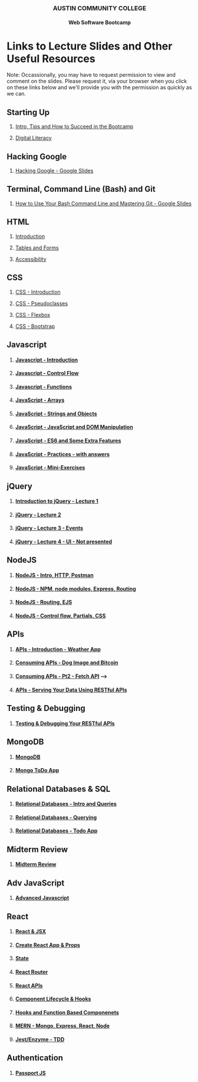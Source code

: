 <center>
 
### AUSTIN COMMUNITY COLLEGE 
#### Web Software Bootcamp

</center>

# Links to Lecture Slides and Other Useful Resources

Note: Occassionally, you may have to request permission to view and comment on the
slides.  Please request it, via your browser when you click on these links
below and we'll provide you with the permission as quickly as we can.

<!-- <a href="http://example.com/" target="_blank">Hello, world!</a> -->


## Starting Up

1. <a href="https://docs.google.com/presentation/d/1hL87PS9uzTk1vzGWCr6renN3EmLzBmCneHIMtXTCKr8" target="_blank">Intro, Tips and How to Succeed in the Bootcamp</a>

1. <a href="https://docs.google.com/presentation/d/1XYyX3zNDTW2KAY9Bw9DgnhK0MV-PDnf6O8R87VonOII" _target="_blank">Digital Literacy</a>

## Hacking Google

1. <a href="https://docs.google.com/presentation/d/1W5MytqizlRHnz0W0WjaSxG_hKmuu7BHGvafkj7PWDqM/edit?usp=sharing" target="_blank">Hacking Google - Google Slides</a>

 ## Terminal, Command Line (Bash) and Git

1. <a href="https://docs.google.com/presentation/d/1aHMf2KJHAmOfBUqCdfKoi4jcn_JtNyvdvcdlxwdqby8/edit?usp=sharing" target="_blank">How to Use Your Bash Command Line and Mastering Git - Google Slides</a>

## HTML
1. <a href="https://docs.google.com/presentation/d/1xxEMPx1q3YJlKauVuljw6M0Tim0j8Sy-zgddODUdQ2k/edit?usp=sharing" target="_blank">Introduction</a>

1. <a href="https://docs.google.com/presentation/d/18nRqe0_LlIyCrqz1BieiMhKe41sasVlqOm5WzA3CptA/edit?usp=sharing" target="_blank">Tables and Forms</a>

1. <a href="https://docs.google.com/presentation/d/1wyRu7Tn37maTjTrxH8iJT8ZrbQK88_CFjG7BGvCXgz4/edit?usp=sharing" target="_blank">Accessibility</a>

## CSS

1. <a href="https://docs.google.com/presentation/d/1tJ4waxQygz___YDcWUr9IZIT11MqqzLD9PnnwyjD9lw/edit?usp=sharing" target="_blank">CSS - Introduction</a>

1. <a href="https://docs.google.com/presentation/d/1Ii7e3At25QV3ZKd4ZJJFlz_j88rJyEIjt8NjVgymbcM/edit?usp=sharing" target="_blank">CSS - Pseudoclasses</a>

1. <a href="https://docs.google.com/presentation/d/1F1m99Et41uePiH268XIpDgYAN4_NKhI5KV_xw3wTuRM/edit?usp=sharing" target="_blank">CSS - Flexbox</a>

1. <a href="https://docs.google.com/presentation/d/1-c1fGe1ZhPXLr78D_cS347us_7dyfH_FyVMig4G_I9c/edit?usp=sharing" target="_blank">CSS - Bootstrap</a>

## Javascript
1. #### [Javascript - Introduction](https://docs.google.com/presentation/d/1gw9glaGS1IhjWjjbxzk_mds9yG8W7uLIDkUZS-s9iBs/edit?usp=sharing)
1. #### [Javascript - Control Flow](https://docs.google.com/presentation/d/1FpOqlP3WA65skHg2DetbwQ8khcCoIHayfSZ_TsSzv9I/edit?usp=sharing)
1. #### [Javascript - Functions](https://docs.google.com/presentation/d/1F6EFq-MkJZCuV5uqzhPZYuMfz4DBxYKCNDha3kZ-Vsw/edit?usp=sharing)
1. #### [JavaScript - Arrays](https://docs.google.com/presentation/d/1i6QcQot-ZoYJgGGrjJUbmVTg66xZCT9IY69OU_6LmoE/edit?usp=sharing)
1. #### [JavaScript - Strings and Objects](https://docs.google.com/presentation/d/11RseRgfrYpPv1h0m7jYdvqIZLwPD-HsZUPssMKZhcHE/edit?usp=sharing)
1. #### [JavaScript - JavaScript and DOM Manipulation](https://docs.google.com/presentation/d/1Db6kanAOlOZZR060RjxDnxXtCknFQRnYSLVF8PwgLMs/edit?usp=sharing)
1. #### [JavaScript - ES6 and Some Extra Features](https://docs.google.com/presentation/d/1b-0-tJ2MlxN2ZeG56dBiSem8bMmVOuXD7CqW3Vg7TSE/edit?usp=sharing)
1. #### [JavaScript - Practices - with answers](https://docs.google.com/presentation/d/1HX_LBOyepb6XPwRDeWSKfxi3JjG7CLCgPzjAdb6D2sg/edit?usp=sharing)
1. #### [JavaScript - Mini-Exercises](https://docs.google.com/presentation/d/1h60sciK7wSXNTMSzBoNbxcFct_Cz8Aya35EV4ibNA5s/edit?usp=sharing)

## jQuery
1. #### [Introduction to jQuery - Lecture 1](https://docs.google.com/presentation/d/1TaRCNwo4oODFcD6JdOZnCi_GtKo8T3FwBmel_aNtW9g/edit?usp=sharing)
1. #### [jQuery - Lecture 2](https://docs.google.com/presentation/d/1s4MtEJM3m-g2yxilg6G6qkcLKqnd94qpb_VpmcVBHn0/edit?usp=sharing)
1. #### [jQuery - Lecture 3 - Events](https://docs.google.com/presentation/d/1HufxfGlunIMp5RADFccvy-4TTynNK4XBfpjy3q906Cc/edit?usp=sharing)
1. #### [jQuery - Lecture 4 - UI - Not presented](https://docs.google.com/presentation/d/1f3kKpxaz96rnDz_TmqQt0t2sp08QOXJS1QExdHjp44A/edit?usp=sharing)

## NodeJS
1. #### [NodeJS - Intro, HTTP, Postman](https://docs.google.com/presentation/d/1PEj8ur1PUaJpEUTmKUL3xDPy5ZfAKjWXXyNGVINgC7Q/edit?usp=sharing)
1. #### [NodeJS - NPM, node modules, Express, Routing](https://docs.google.com/presentation/d/1whYK9Oww5EdqBRdCiCHYkp-6qBVsumPmVS5tI21GYUQ/edit?usp=sharing)
1. #### [NodeJS - Routing, EJS](https://docs.google.com/presentation/d/1A1vj3-6vx9vlw3mdlvV-KrCDzcgPnjpBL3IzuInM4vs/edit?usp=sharing)
1. #### [NodeJS - Control flow, Partials, CSS](https://docs.google.com/presentation/d/1pcr8QooPaq6eHRbKV7xN9mRijC-MXdU9jsnkB4sjFL8/edit?usp=sharing)

## APIs
1. #### [APIs - Introduction - Weather App](https://docs.google.com/presentation/d/1yMYeVqPawPb50p9BveL7jPfkCFXaqZ6w8SP2NzliKnk/edit?usp=sharing)
1. #### [Consuming APIs - Dog Image and Bitcoin](https://docs.google.com/presentation/d/1TpqNwlLVTzcGCJ-63aMKO0ZmmZDK8VJRZgoWHWb3d_4/edit?usp=sharing)
1. #### [Consuming APIs - Pt2 - Fetch API](https://docs.google.com/presentation/d/1wn8oLdS3l-IPUXBgZrV3DLjQD9RlS5Q8bL8Pi4yKyks/edit?usp=sharing) -->


1. #### [APIs - Serving Your Data Using RESTful APIs](https://docs.google.com/presentation/d/1k3Z6TLGalWqRXue83E5qMaM-voD-sglseYp16CavNK8/edit?usp=sharing)

<!-- NOTE: Not used????? -->
<!-- 1. #### [APIs - Deploying to Heroku / Connecting with Front-end](https://docs.google.com/presentation/d/1BDRz7KkulcCqmowE696MTuFyVetpLllLZQGMrIpoi6M/edit?usp=sharing) -->
<!-- 1. #### [APIs - AJAX with jQuery](https://docs.google.com/presentation/d/16vbwoWv9LHUCM5HI0shoSsWjjawZ-TB03BEIUOWDK4g/edit?usp=sharing)  -->


## Testing & Debugging

1. #### [Testing & Debugging Your RESTful APIs](https://docs.google.com/presentation/d/1jPt5ABOh5G68F5snzf4-HWnYDHz3FTkzB7OoikbXefs/edit?usp=sharing)


## MongoDB
1. #### [MongoDB](https://docs.google.com/presentation/d/1jughCDyOD3lwUy9yIWg-dVLReinG7eAwRL79RqYtP4I/edit?usp=sharing)
1. #### [Mongo ToDo App](https://docs.google.com/presentation/d/16RIhpqwTxtVob-QBvbQbRe1QlJeUGJAfCINJD8u-NbA/edit?usp=sharing)



## Relational Databases & SQL
1. #### [Relational Databases - Intro and Queries](https://docs.google.com/presentation/d/1lXtlp1kq53BFGnNx_l_DmNolhtItZmA5rTQPILvDsNA/edit?usp=sharing)
1. #### [Relational Databases - Querying](https://docs.google.com/presentation/d/12HrTgqCZ71jTPMt6rdLwCjNWEAYzytywz64W_lP8fxw/edit?usp=sharing)
1. #### [Relational Databases - Todo App](https://docs.google.com/presentation/d/1XDJTqnDUcyWne_vJg3_y-B_p80tHMzcERQ0JLmXv-w8/edit?usp=sharing)

## Midterm Review
1. #### [Midterm Review](https://docs.google.com/presentation/d/1-J-kinvD6H-AoPUrUgFuJPCD2rylfZACtRFc00mvtLg/edit?usp=sharing)

## Adv JavaScript
1. #### [Advanced Javascript](https://docs.google.com/presentation/d/1DY9NCbOE_vSA6XVBaXAxnAoEMlMGp9GL2rpYNqw2Oys/edit?usp=sharing)


## React 
1. #### [React & JSX](https://docs.google.com/presentation/d/1Qr5WRrDaMj7QVPWCc_Gla3DJZvvrlLgcrGNumDlqIXo/edit?usp=sharing)
1. #### [Create React App & Props](https://docs.google.com/presentation/d/1eZVVt2-W9Q917CuFQJX3bviTATmgedxkWyRd0vr1bEw/edit?usp=sharing)
1. #### [State](https://docs.google.com/presentation/d/14vZKA6Z2sa75nvzQ-rMSuxNnjQAN-T06r6NuahbxTs4/edit?usp=sharing)
1. #### [React Router](https://docs.google.com/presentation/d/1-wnemu9X70TcBw3bQ6SqY02GS5v3o-7kF4etKELiauQ/edit?usp=sharing)
1. #### [React APIs](https://docs.google.com/presentation/d/1XuvFDoX8zJ9eFH03X1qjuMVCtzMK6Nw5-Sx5vDn-sH8/edit?usp=sharing)
1. #### [Component Lifecycle & Hooks](https://docs.google.com/presentation/d/141XVcDA1UHO3GIeu2hnql8kcnMZawPH-l6EKL5v05bc/edit?usp=sharing)
1. #### [Hooks and Function Based Componenets](https://docs.google.com/presentation/d/1t1YKf-jLNb1lV_HmPpgKWp27hpna93Ie_DZ4piBvEww/edit?usp=sharing)
1. #### [MERN - Mongo, Express, React, Node](https://docs.google.com/presentation/d/13B9XY2-z9EWWliREghwNPu0BTpps44NBr7MNWM_YUZQ/edit?usp=sharing)
1. #### [Jest/Enzyme - TDD](https://docs.google.com/presentation/d/12F4X914JSjpBmS6i9iGKFUMGRRdfflU-9yKAtmiQYi0/edit?usp=sharing)


## Authentication
1. #### [Passport JS](https://docs.google.com/presentation/d/1pF7vGxK3bwg2TqLOeg7idl2LDtu8sbkyubXXI6Zmq4M/edit?usp=sharing)

<!-- ## Data Delivery
1. #### [GraphQL](https://docs.google.com/presentation/d/1JM1gWoQY4FCkQL3z1aHTvl4Pb8FrLO_OL8PS3lyKdZQ/edit?usp=sharing) -->

